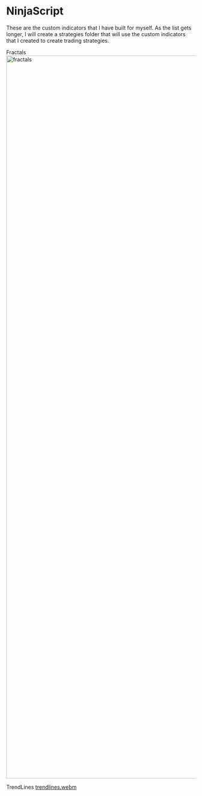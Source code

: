 # NinjaScript

These are the custom indicators that I have built for myself. As the list gets longer, I will create a strategies folder that will use the custom indicators that I created to create trading strategies.

Fractals
<img width="1920" alt="fractals" src="https://user-images.githubusercontent.com/36431744/180634360-d02c12e5-117d-4d74-8c69-9b62b9e675c3.png">

TrendLines
[trendlines.webm](https://user-images.githubusercontent.com/36431744/180698254-15d8a21c-3294-4ff5-a563-d5de74a9e08f.webm)
